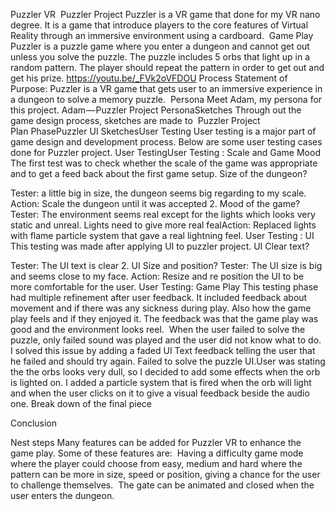 Puzzler VR 
Puzzler Project
Puzzler is a VR game that done for my VR nano degree. It is a game that introduce players to the core features of Virtual Reality through an immersive environment using a cardboard. 
Game Play
Puzzler is a puzzle game where you enter a dungeon and cannot get out unless you solve the puzzle. The puzzle includes 5 orbs that light up in a random pattern. The player should repeat the pattern in order to get out and get his prize.
https://youtu.be/_FVk2oVFDOU
Process
Statement of Purpose: Puzzler is a VR game that gets user to an immersive experience in a dungeon to solve a memory puzzle. 
Persona
Meet Adam, my persona for this project.
Adam — Puzzler Project PersonaSketches
Through out the game design process, sketches are made to 
Puzzler Project Plan PhasePuzzler UI SketchesUser Testing
User testing is a major part of game design and development process. Below are some user testing cases done for Puzzler project.
User TestingUser Testing : Scale and Game Mood
The first test was to check whether the scale of the game was appropriate and to get a feed back about the first game setup.
Size of the dungeon?

Tester: a little big in size, the dungeon seems big regarding to my scale.
Action: Scale the dungeon until it was accepted
2. Mood of the game?
Tester: The environment seems real except for the lights which looks very static and unreal.
Lights need to give more real fealAction: Replaced lights with flame particle system that gave a real lightning feel.
User Testing : UI
This testing was made after applying UI to puzzler project.
UI Clear text?

Tester: The UI text is clear
2. UI Size and position?
Tester: The UI size is big and seems close to my face.
Action: Resize and re position the UI to be more comfortable for the user.
User Testing: Game Play
This testing phase had multiple refinement after user feedback. It included feedback about movement and if there was any sickness during play. Also how the game play feels and if they enjoyed it.
The feedback was that the game play was good and the environment looks reel. 
When the user failed to solve the puzzle, only failed sound was played and the user did not know what to do. I solved this issue by adding a faded UI Text feedback telling the user that he failed and should try again.
Failed to solve the puzzle UI.User was stating the the orbs looks very dull, so I decided to add some effects when the orb is lighted on. I added a particle system that is fired when the orb will light and when the user clicks on it to give a visual feedback beside the audio one.
Break down of the final piece


Conclusion


Nest steps
Many features can be added for Puzzler VR to enhance the game play. Some of these features are: 
Having a difficulty game mode where the player could choose from easy, medium and hard where the pattern can be more in size, speed or position, giving a chance for the user to challenge themselves. 
The gate can be animated and closed when the user enters the dungeon.
